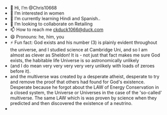 - 👋 Hi, I’m @Chris10668
- 👀 I’m interested in women
- 🌱 I’m currently learning Hindi and Spanish..
- 💞️ I’m looking to collaborate on Retailing
- 📫 How to reach me ckduck1066@duck.com
- 😄 Pronouns: he, him, you
- ⚡ Fun fact: God exists and his number (3) is plainly evident throughout the universe, and I studied science at Cambridge Uni, and so I am almost as clever as Sheldon! It is -  not just that fact makes me sure God exists, the habitable life Universe is so astronomically unlikely 
 - (and I do mean very very very very very unlikely with loads of zeroes before it).
- and the multiverse was created by a desperate atheist, desperate to try and remove the proof that others had found for God's existence. Desperate because he forgot about the     LAW of Energy Conservation in a closed system, the Universe or Universes in the case of the 'so-called' multiverse. The same LAW which is was proven by science when they          predicted and then discovered the existence of a neutrino.
- 

<!---
A retail app centred around a (ah ah ah not yet, I know you are spying)
Chris10668/Chris10668 is a ✨ special ✨ repository because its `README.md` (this file) appears on your GitHub profile.
You can click the Preview link to take a look at your changes.
God really exists and I can prove it! Whereas the all the new atheists have zero, they do not and almost certainly cannot have any proof for the multiverse theory! Therefore it should never be taught as if it were science!
--->
